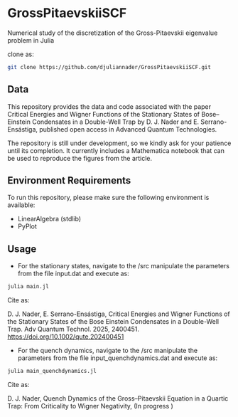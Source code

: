 # GrossPitaevskiiSCF

Numerical study of the discretization of the Gross-Pitaevskii eigenvalue problem in Julia

clone as:

```bash
git clone https://github.com/djuliannader/GrossPitaevskiiSCF.git
```

## Data 


This repository provides the data and code associated with the paper Critical Energies and Wigner Functions of the Stationary States of Bose–Einstein Condensates in a Double-Well Trap by D. J. Nader and E. Serrano-Ensástiga, published open access in Advanced Quantum Technologies.

The repository is still under development, so we kindly ask for your patience until its completion. It currently includes a Mathematica notebook that can be used to reproduce the figures from the article.

## Environment Requirements  

To run this repository, please make sure the following environment is available:

- LinearAlgebra (stdlib)  
- PyPlot


## Usage

- For the stationary states, navigate to the /src manipulate the parameters from the file input.dat and execute as:

```bash
julia main.jl
```

Cite as:

D. J. Nader, E. Serrano-Ensástiga, Critical Energies and Wigner Functions of the Stationary States of the Bose Einstein Condensates in a Double-Well Trap. Adv Quantum Technol. 2025, 2400451. https://doi.org/10.1002/qute.202400451

- For the quench dynamics, navigate to the /src manipulate the parameters from the file input_quenchdynamics.dat and execute as:

```bash
julia main_quenchdynamics.jl
```

Cite as:

D. J. Nader, Quench Dynamics of the Gross–Pitaevskii Equation in a Quartic Trap: From Criticality to Wigner Negativity, (In progress )



